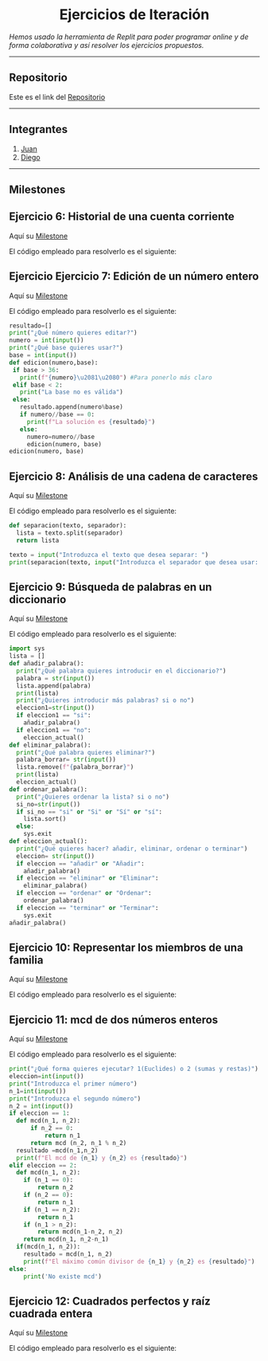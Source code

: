<h1 align="center">Ejercicios de Iteración</h1>

*Hemos usado la herramienta de Replit para poder programar online y de forma colaborativa y así resolver los ejercicios propuestos.*

***

<h2>Repositorio</h2>

Este es el link del [Repositorio](https://github.com/Diegodesantos1/EjerciciosIteracion)

***

<h2>Integrantes</h2>

1. [Juan](https://github.com/jmedina28)
2. [Diego](https://github.com/Diegodesantos1)

***

<h2>Milestones</h2>

## Ejercicio 6: Historial de una cuenta corriente

Aquí su [Milestone](https://github.com/Diegodesantos1/EjerciciosIteracion/milestone/1?closed=1)

El código empleado para resolverlo es el siguiente:

## Ejercicio Ejercicio 7: Edición de un número entero

Aquí su [Milestone](https://github.com/Diegodesantos1/EjerciciosIteracion/milestone/2?closed=1)
 
El código empleado para resolverlo es el siguiente:
 ```python
resultado=[]
print("¿Qué número quieres editar?")
numero = int(input())
print("¿Qué base quieres usar?")
base = int(input())
def edicion(numero,base):
  if base > 36:
    print(f"{numero}\u2081\u2080") #Para ponerlo más claro
  elif base < 2:
    print("La base no es válida")
  else:
    resultado.append(numero%base)
    if numero//base == 0:
      print(f"La solución es {resultado}")
    else:
      numero=numero//base
      edicion(numero, base)
edicion(numero, base)
```

## Ejercicio 8: Análisis de una cadena de caracteres

Aquí su [Milestone](https://github.com/Diegodesantos1/EjerciciosIteracion/milestone/3)

El código empleado para resolverlo es el siguiente:
```python
def separacion(texto, separador):
  lista = texto.split(separador)
  return lista

texto = input("Introduzca el texto que desea separar: ")
print(separacion(texto, input("Introduzca el separador que desea usar: ")))
```

## Ejercicio 9: Búsqueda de palabras en un diccionario

Aquí su [Milestone](https://github.com/Diegodesantos1/EjerciciosIteracion/milestone/4)

El código empleado para resolverlo es el siguiente:
```python
import sys
lista = []
def añadir_palabra():
  print("¿Qué palabra quieres introducir en el diccionario?")
  palabra = str(input())
  lista.append(palabra)
  print(lista)
  print("¿Quieres introducir más palabras? si o no")
  eleccion1=str(input())
  if eleccion1 == "si":
    añadir_palabra()
  if eleccion1 == "no":
    eleccion_actual()
def eliminar_palabra():
  print("¿Qué palabra quieres eliminar?")
  palabra_borrar= str(input())
  lista.remove(f"{palabra_borrar}")
  print(lista)
  eleccion_actual()
def ordenar_palabra():
  print("¿Quieres ordenar la lista? si o no")
  si_no=str(input())
  if si_no == "si" or "Si" or "Sí" or "sí":
    lista.sort()
  else:
    sys.exit
def eleccion_actual():
  print("¿Qué quieres hacer? añadir, eliminar, ordenar o terminar")
  eleccion= str(input())
  if eleccion == "añadir" or "Añadir":
    añadir_palabra()
  if eleccion == "eliminar" or "Eliminar":
    eliminar_palabra()
  if eleccion == "ordenar" or "Ordenar":
    ordenar_palabra()
  if eleccion == "terminar" or "Terminar":
    sys.exit
añadir_palabra()
```

## Ejercicio 10: Representar los miembros de una familia

Aquí su [Milestone](https://github.com/Diegodesantos1/EjerciciosIteracion/milestone/5)

El código empleado para resolverlo es el siguiente:

## Ejercicio 11: mcd de dos números enteros

Aquí su [Milestone](https://github.com/Diegodesantos1/EjerciciosIteracion/milestone/6?closed=1)

El código empleado para resolverlo es el siguiente:

```python
print("¿Qué forma quieres ejecutar? 1(Euclides) o 2 (sumas y restas)")
eleccion=int(input())
print("Introduzca el primer número")
n_1=int(input())
print("Introduzca el segundo número")
n_2 = int(input())
if eleccion == 1:
  def mcd(n_1, n_2):
      if n_2 == 0:
          return n_1
      return mcd (n_2, n_1 % n_2)
  resultado =mcd(n_1,n_2)
  print(f"El mcd de {n_1} y {n_2} es {resultado}")
elif eleccion == 2:
  def mcd(n_1, n_2): 
    if (n_1 == 0): 
        return n_2 
    if (n_2 == 0): 
        return n_1 
    if (n_1 == n_2): 
        return n_1 
    if (n_1 > n_2): 
        return mcd(n_1-n_2, n_2) 
    return mcd(n_1, n_2-n_1)
  if(mcd(n_1, n_2)):
    resultado = mcd(n_1, n_2)
    print(f"El máximo común divisor de {n_1} y {n_2} es {resultado}") 
else: 
    print('No existe mcd') 
```
## Ejercicio 12: Cuadrados perfectos y raíz cuadrada entera

Aquí su [Milestone](https://github.com/Diegodesantos1/EjerciciosIteracion/milestone/7)

El código empleado para resolverlo es el siguiente:

